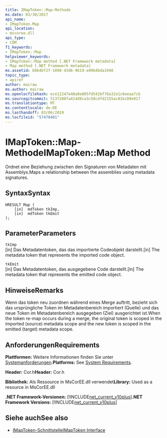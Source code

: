```yaml
---
title: IMapToken::Map-Methode
ms.date: 03/30/2017
api_name:
- IMapToken.Map
api_location:
- mscoree.dll
api_type:
- COM
f1_keywords:
- IMapToken::Map
helpviewer_keywords:
- IMapToken::Map method [.NET Framework metadata]
- Map method [.NET Framework metadata]
ms.assetid: b9b4bf2f-1098-43d6-9619-a99b4bda1940
topic_type:
- apiref
author: mairaw
ms.author: mairaw
ms.openlocfilehash: ece12247e48a0a005fd542bf76a32a1c6eeaa7cb
ms.sourcegitcommit: 5137208fa414d9ca3c58cdfd2155ac81bc89e917
ms.translationtype: MT
ms.contentlocale: de-DE
ms.lasthandoff: 03/06/2019
ms.locfileid: "57478401"
---
```

# <a name="imaptokenmap-method"></a><span data-ttu-id="a44ce-102">IMapToken::Map-Methode</span><span class="sxs-lookup"><span data-stu-id="a44ce-102">IMapToken::Map Method</span></span>
<span data-ttu-id="a44ce-103">Ordnet eine Beziehung zwischen den Signaturen von Metadaten mit Assemblys.</span><span class="sxs-lookup"><span data-stu-id="a44ce-103">Maps a relationship between the assemblies using metadata signatures.</span></span>  
  
## <a name="syntax"></a><span data-ttu-id="a44ce-104">Syntax</span><span class="sxs-lookup"><span data-stu-id="a44ce-104">Syntax</span></span>  
  
```  
HRESULT Map (  
    [in]  mdToken tkImp,   
    [in]  mdToken tkEmit  
);  
```  
  
## <a name="parameters"></a><span data-ttu-id="a44ce-105">Parameter</span><span class="sxs-lookup"><span data-stu-id="a44ce-105">Parameters</span></span>  
 `tkImp`  
 <span data-ttu-id="a44ce-106">[in] Das Metadatentoken, das das importierte Codeobjekt darstellt.</span><span class="sxs-lookup"><span data-stu-id="a44ce-106">[in] The metadata token that represents the imported code object.</span></span>  
  
 `tkEmit`  
 <span data-ttu-id="a44ce-107">[in] Das Metadatentoken, das ausgegebene Code darstellt.</span><span class="sxs-lookup"><span data-stu-id="a44ce-107">[in] The metadata token that represents the emitted code object.</span></span>  
  
## <a name="remarks"></a><span data-ttu-id="a44ce-108">Hinweise</span><span class="sxs-lookup"><span data-stu-id="a44ce-108">Remarks</span></span>  
 <span data-ttu-id="a44ce-109">Wenn das token neu zuordnen während eines Merge auftritt, bezieht sich das ursprüngliche Token im Metadatenbereich importiert (Quelle) und das neue Token im Metadatenbereich ausgegeben (Ziel) ausgerichtet ist.</span><span class="sxs-lookup"><span data-stu-id="a44ce-109">When the token re-map occurs during a merge, the original token is scoped in the imported (source) metadata scope and the new token is scoped in the emitted (target) metadata scope.</span></span>  
  
## <a name="requirements"></a><span data-ttu-id="a44ce-110">Anforderungen</span><span class="sxs-lookup"><span data-stu-id="a44ce-110">Requirements</span></span>  
 <span data-ttu-id="a44ce-111">**Plattformen:** Weitere Informationen finden Sie unter [Systemanforderungen](../../../../docs/framework/get-started/system-requirements.md).</span><span class="sxs-lookup"><span data-stu-id="a44ce-111">**Platforms:** See [System Requirements](../../../../docs/framework/get-started/system-requirements.md).</span></span>  
  
 <span data-ttu-id="a44ce-112">**Header:** Cor.h</span><span class="sxs-lookup"><span data-stu-id="a44ce-112">**Header:** Cor.h</span></span>  
  
 <span data-ttu-id="a44ce-113">**Bibliothek:** Als Ressource in MsCorEE.dll verwendet</span><span class="sxs-lookup"><span data-stu-id="a44ce-113">**Library:** Used as a resource in MsCorEE.dll</span></span>  
  
 <span data-ttu-id="a44ce-114">**.NET Framework-Versionen:** [!INCLUDE[net_current_v10plus](../../../../includes/net-current-v10plus-md.md)]</span><span class="sxs-lookup"><span data-stu-id="a44ce-114">**.NET Framework Versions:** [!INCLUDE[net_current_v10plus](../../../../includes/net-current-v10plus-md.md)]</span></span>  
  
## <a name="see-also"></a><span data-ttu-id="a44ce-115">Siehe auch</span><span class="sxs-lookup"><span data-stu-id="a44ce-115">See also</span></span>
- [<span data-ttu-id="a44ce-116">IMapToken-Schnittstelle</span><span class="sxs-lookup"><span data-stu-id="a44ce-116">IMapToken Interface</span></span>](../../../../docs/framework/unmanaged-api/metadata/imaptoken-interface.md)
